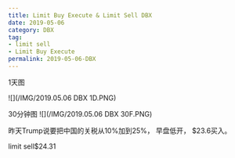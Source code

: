 ```yaml
---
title: Limit Buy Execute & Limit Sell DBX
date: 2019-05-06
category: DBX
tag:
- limit sell
- Limit Buy Execute
permalink: 2019-05-06-DBX
---
```

1天图

![](/IMG/2019.05.06 DBX 1D.PNG)

30分钟图
![](/IMG/2019.05.06 DBX 30F.PNG)

昨天Trump说要把中国的关税从10%加到25%， 早盘低开， $\$$23.6买入。

limit sell$\$$24.31
